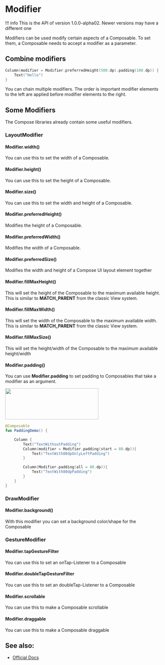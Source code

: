 # Modifier

!!! info
    This is the API of version 1.0.0-alpha02. Newer versions may have a different one

Modifiers can be used modify certain aspects of a Composable.
To set them, a Composable needs to accept a modifier as a parameter.

## Combine modifiers    
```kotlin
Column(modifier = Modifier.preferredHeight(500.dp).padding(100.dp)) {
    Text("Hello")
}
```
You can chain multiple modifiers.
The order is important modifier elements to the left are applied before modifier elements to the right.

## Some Modifiers
The Compose libraries already contain some useful modifiers.
 
### LayoutModifier

#### Modifier.width()
You can use this to set the width of a Composable.

#### Modifier.height()
You can use this to set the height of a Composable.

#### Modifier.size()
You can use this to set the width and height of a Composable.

#### Modifier.preferredHeight()
Modifies the height of a Composable.

#### Modifier.preferredWidth()
Modifies the width of a Composable.

####  Modifier.preferredSize()
Modifies the width and height of a Compose UI layout element together

#### Modifier.fillMaxHeight()
This will set the height of the Composable to the maximum available height. This is similar to **MATCH_PARENT** from the classic View system.

#### Modifier.fillMaxWidth()
This will set the width of the Composable to the maximum available width. This is similar to **MATCH_PARENT** from the classic View system.

#### Modifier.fillMaxSize()
This will set the height/width of the Composable to the maximum available height/width

####  Modifier.padding()
You can use **Modifier.padding** to set padding to Composables that take a modifier as an argument.

<p align="left">
  <img src ="../../images/general/modifier/PaddingExample.png" height=100 width=300 />
</p>

```kotlin
@Composable
fun PaddingDemo() {

    Column {
        Text("TextWithoutPadding")
        Column(modifier = Modifier.padding(start = 80.dp)){
            Text("TextWith80dpOnlyLeftPadding")
        }

        Column(Modifier.padding(all = 80.dp)){
            Text("TextWith80dpPadding")
        }
    }
}
```

### DrawModifier

#### Modifier.background()
With this modifier you can set a background color/shape for the Composable

### GestureModifier

#### Modifier.tapGestureFilter
You can use this to set an onTap-Listener to a Composable

#### Modifier.doubleTapGestureFilter 
You can use this to set an doubleTap-Listener to a Composable

#### Modifier.scrollable
You can use this to make a Composable scrollable

#### Modifier.draggable
You can use this to make a Composable draggable


## See also:
* [Official Docs](https://developer.android.com/reference/kotlin/androidx/compose/ui/Modifier)
